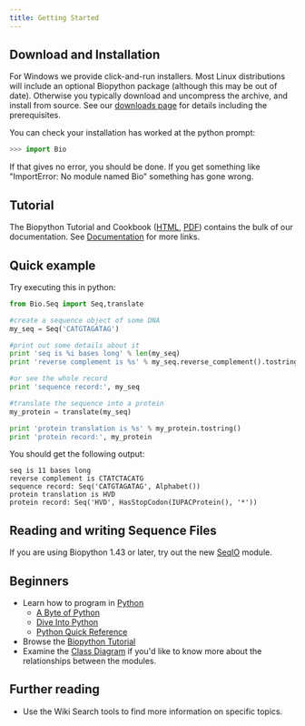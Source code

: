```yaml
---
title: Getting Started
---
```


Download and Installation
-------------------------

For Windows we provide click-and-run installers. Most Linux
distributions will include an optional Biopython package (although this
may be out of date). Otherwise you typically download and uncompress the
archive, and install from source. See our [downloads
page](Download "wikilink") for details including the prerequisites.

You can check your installation has worked at the python prompt:

``` Python
>>> import Bio
```

If that gives no error, you should be done. If you get something like
"ImportError: No module named Bio" something has gone wrong.

Tutorial
--------

The Biopython Tutorial and Cookbook
([HTML](http://biopython.org/DIST/docs/tutorial/Tutorial.html),
[PDF](http://biopython.org/DIST/docs/tutorial/Tutorial.pdf)) contains
the bulk of our documentation. See
[Documentation](Documentation "wikilink") for more links.

Quick example
-------------

Try executing this in python:

``` Python
from Bio.Seq import Seq,translate

#create a sequence object of some DNA
my_seq = Seq('CATGTAGATAG')

#print out some details about it
print 'seq is %i bases long' % len(my_seq)
print 'reverse complement is %s' % my_seq.reverse_complement().tostring()

#or see the whole record
print 'sequence record:', my_seq

#translate the sequence into a protein
my_protein = translate(my_seq)

print 'protein translation is %s' % my_protein.tostring()
print 'protein record:', my_protein
```

You should get the following output:

    seq is 11 bases long
    reverse complement is CTATCTACATG
    sequence record: Seq('CATGTAGATAG', Alphabet())
    protein translation is HVD
    protein record: Seq('HVD', HasStopCodon(IUPACProtein(), '*'))

Reading and writing Sequence Files
----------------------------------

If you are using Biopython 1.43 or later, try out the new
[SeqIO](SeqIO "wikilink") module.

Beginners
---------

-   Learn how to program in [Python](http://www.python.org)
    -   [A Byte of
        Python](http://swaroopch.info/text/Byte_of_Python:Main_Page)
    -   [Dive Into Python](http://www.diveintopython.org/toc/index.html)
    -   [Python Quick
        Reference](http://rgruet.free.fr/PQR25/PQR2.5.html)
-   Browse the [Biopython
    Tutorial](http://biopython.org/DIST/docs/tutorial/Tutorial.html)
-   Examine the [Class Diagram](http://biopython.org/DIST/docs/api) if
    you'd like to know more about the relationships between the modules.

Further reading
---------------

-   Use the Wiki Search tools to find more information on specific
    topics.

